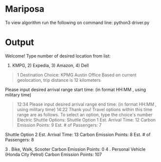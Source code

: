 # Mariposa

To view algorithm run the following on command line:
python3 driver.py

# Output
Welcome!
Type number of desired location from list:
 1) KMPG, 2) Expedia, 3) Amazon, 4) Dell
> 1
Destination Choice: KPMG Austin Office
Based on current geolocation, trip distance is  12  kilometers 

Please input desired arrival range start time: (in format HH:MM , using military time) 
> 12:34
Please input desired arrival range end time: (in format HH:MM , using military time) 
> 14:22
Thank you! Travel options within this time range are as follows. To select an option, type the choice's number
  Electric Shuttle Options:
  Shuttle Option 1 
    Est. Arrival Time:  12 
    Carbon Emission Points:  9 
    Est. # of Passengers:  7 

  Shuttle Option 2 
    Est. Arrival Time:  13 
    Carbon Emission Points:  8 
    Est. # of Passengers:  8 

   3 . Bike, Walk, Scooter
    Carbon Emission Points: 0
   4 . Personal Vehicle (Honda City Petrol)
    Carbon Emission Points:  107
